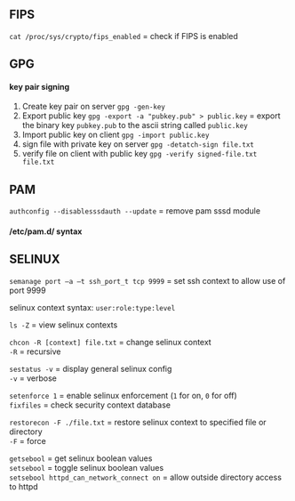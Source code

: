 ## FIPS

`cat /proc/sys/crypto/fips_enabled` = check if FIPS is enabled 


## GPG

#### key pair signing
1. Create key pair on server `gpg -gen-key`
2. Export public key `gpg -export -a "pubkey.pub" > public.key` = export the binary key `pubkey.pub` to the ascii string called `public.key`
3. Import public key on client `gpg -import public.key`
4. sign file with private key on server `gpg -detatch-sign file.txt`
5. verify file on client with public key `gpg -verify signed-file.txt file.txt`


## PAM

`authconfig --disablesssdauth --update` = remove pam sssd module

#### /etc/pam.d/ syntax


## SELINUX 

`semanage port –a –t ssh_port_t tcp 9999` = set ssh context to allow use of port 9999

selinux context syntax: `user:role:type:level`

`ls -Z` = view selinux contexts

`chcon -R [context] file.txt` = change selinux context \
`-R` = recursive

`sestatus -v` = display general selinux config \
`-v` = verbose

`setenforce 1` = enable selinux enforcement (`1` for on, `0` for off) \
`fixfiles` = check security context database

`restorecon -F ./file.txt` = restore selinux context to specified file or directory \
`-F` = force

`getsebool` = get selinux boolean values \
`setsebool` = toggle selinux boolean values \
`setsebool httpd_can_network_connect on` = allow outside directory access to httpd 
